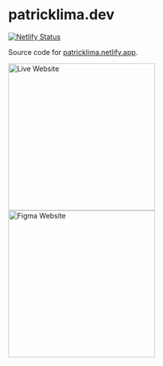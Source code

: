 # patricklima.dev

[![Netlify Status](https://api.netlify.com/api/v1/badges/504c4a47-a51f-48f7-810d-6c0fd97b6e25/deploy-status)](https://app.netlify.com/sites/patricklima/deploys)

Source code for [patricklima.netlify.app](https://patricklima.netlify.app/).

<div>
<a href="https://patricklima.netlify.app/" target="_blank">
<img src="https://raw.githubusercontent.com/narative/gatsby-theme-novela-example/master/assets/gatsby-theme-novela-cta-demo.jpg" alt="Live Website" width="295px" />
</a>
</div>

<div>
<a href="https://www.figma.com/file/oMvhscXQx2BuQQXRm81f3f/My-Personal-Website?node-id=0%3A1" target="_blank">
<img src="https://raw.githubusercontent.com/narative/gatsby-theme-novela-example/master/assets/gatsby-theme-novela-cta-figma.jpg" alt="Figma Website" width="295px" />
</a>
</div>
